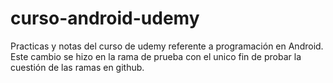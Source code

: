 # curso-android-udemy
Practicas y notas del curso de udemy referente a programación en Android.
Este cambio se hizo en la rama de prueba con el unico fin de probar la cuestión de las ramas en github.
